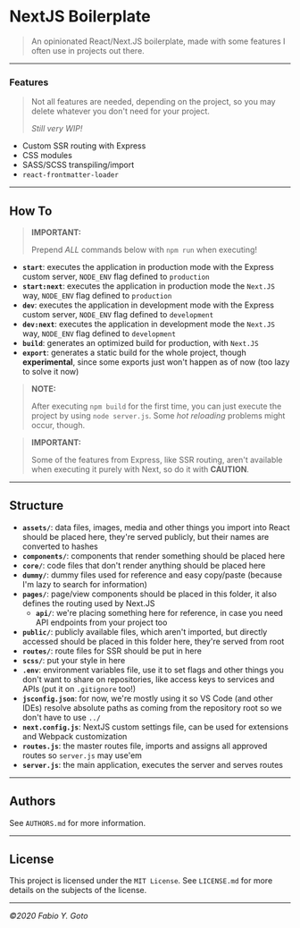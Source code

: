# NextJS Boilerplate

> An opinionated React/Next.JS boilerplate, made with some features I often use in projects out there.

----------------------------------------------------------------------

### Features

> Not all features are needed, depending on the project, so you may delete whatever you don't need for your project.
> 
> _Still very WIP!_

- Custom SSR routing with Express
- CSS modules
- SASS/SCSS transpiling/import
- `react-frontmatter-loader`

----------------------------------------------------------------------

## How To

> **IMPORTANT:** 
> 
> Prepend _ALL_ commands below with `npm run` when executing!

- **`start`**: executes the application in production mode with the Express custom server, `NODE_ENV` flag defined to `production`
- **`start:next`**: executes the application in production mode the `Next.JS` way, `NODE_ENV` flag defined to `production`
- **`dev`**: executes the application in development mode with the Express custom server, `NODE_ENV` flag defined to `development`
- **`dev:next`**: executes the application in development mode the `Next.JS` way, `NODE_ENV` flag defined to `development`
- **`build`**: generates an optimized build for production, with `Next.JS`
- **`export`**: generates a static build for the whole project, though **experimental**, since some exports just won't happen as of now (too lazy to solve it now)

> **NOTE:**
> 
> After executing `npm build` for the first time, you can just execute the project by using `node server.js`. Some _hot reloading_ problems might occur, though.

> **IMPORTANT:**
> 
> Some of the features from Express, like SSR routing, aren't available when executing it purely with Next, so do it with **CAUTION**.

----------------------------------------------------------------------

## Structure

- **`assets/`**: data files, images, media and other things you import into React should be placed here, they're served publicly, but their names are converted to hashes
- **`components/`**: components that render something should be placed here
- **`core/`**: code files that don't render anything should be placed here
- **`dummy/`**: dummy files used for reference and easy copy/paste (because I'm lazy to search for information)
- **`pages/`**: page/view components should be placed in this folder, it also defines the routing used by Next.JS
  - **`api/`**: we're placing something here for reference, in case you need API endpoints from your project too
- **`public/`**: publicly available files, which aren't imported, but directly accessed should be placed in this folder here, they're served from root
- **`routes/`**: route files for SSR should be put in here
- **`scss/`**: put your style in here
- **`.env`**: environment variables file, use it to set flags and other things you don't want to share on repositories, like access keys to services and APIs (put it on `.gitignore` too!)
- **`jsconfig.json`**: for now, we're mostly using it so VS Code (and other IDEs) resolve absolute paths as coming from the repository root so we don't have to use `../`
- **`next.config.js`**: NextJS custom settings file, can be used for extensions and Webpack customization
- **`routes.js`**: the master routes file, imports and assigns all approved routes so `server.js` may use'em
- **`server.js`**: the main application, executes the server and serves routes

----------------------------------------------------------------------

## Authors

See `AUTHORS.md` for more information.

----------------------------------------------------------------------

## License

This project is licensed under the `MIT License`. See `LICENSE.md` for more details on the subjects of the license.

----------------------------------------------------------------------

_©2020 Fabio Y. Goto_
